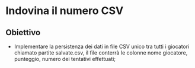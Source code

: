# Indovina il numero CSV

## Obiettivo
- Implementare la persistenza dei dati in file CSV unico tra tutti i giocatori
chiamato partite salvate.csv, il file conterrà le colonne nome giocatore, punteggio, numero dei tentativi effettuati;

